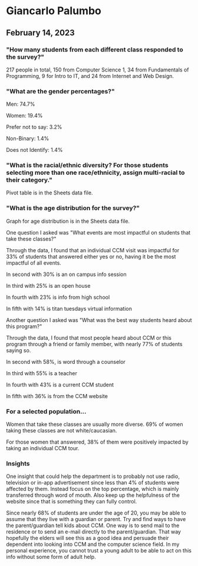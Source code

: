 # Giancarlo Palumbo
## February 14, 2023

### "How many students from each different class responded to the survey?"

217 people in total, 150 from Computer Science 1, 34 from Fundamentals of Programming, 9 for Intro to IT, and 24 from Internet and Web Design.

### "What are the gender percentages?"

Men: 74.7%

Women: 19.4%

Prefer not to say: 3.2%

Non-Binary: 1.4%

Does not Identify: 1.4%

### "What is the racial/ethnic diversity? For those students selecting more than one race/ethnicity, assign multi-racial to their category."

Pivot table is in the Sheets data file.

### "What is the age distribution for the survey?"

Graph for age distribution is in the Sheets data file.

One question I asked was "What events are most impactful on students that take these classes?"

Through the data, I found that an individual CCM visit was impactful for 33% of students that answered either yes or no, having it be the most impactful of all events.

In second with 30% is an on campus info session

In third with 25% is an open house

In fourth with 23% is info from high school

In fifth with 14% is titan tuesdays virtual information

Another question I asked was "What was the best way students heard about this program?"

Through the data, I found that most people heard about CCM or this program through a friend or family member, with nearly 77% of students saying so. 

In second with 58%, is word through a counselor

In third with 55% is a teacher

In fourth with 43% is a current CCM student

In fifth with 36% is from the CCM website

### For a selected population...

Women that take these classes are usually more diverse. 69% of women taking these classes are not white/caucasian.

For those women that answered, 38% of them were positively impacted by taking an individual CCM tour.

### Insights

One insight that could help the department is to probably not use radio, television or in-app advertisement since less than 4% of students were affected by them. Instead focus on the top percentage, which is mainly transferred through word of mouth. Also keep up the helpfulness of the website since that is something they can fully control.

Since nearly 68% of students are under the age of 20, you may be able to assume that they live with a guardian or parent. Try and find ways to have the parent/guardian tell kids about CCM. One way is to send mail to the residence or to send an e-mail directly to the parent/guardian. That way hopefully the elders will see this as a good idea and persuade their dependent into looking into CCM and the computer science field. In my personal experience, you cannot trust a young adult to be able to act on this info without some form of adult help.


```python

```
